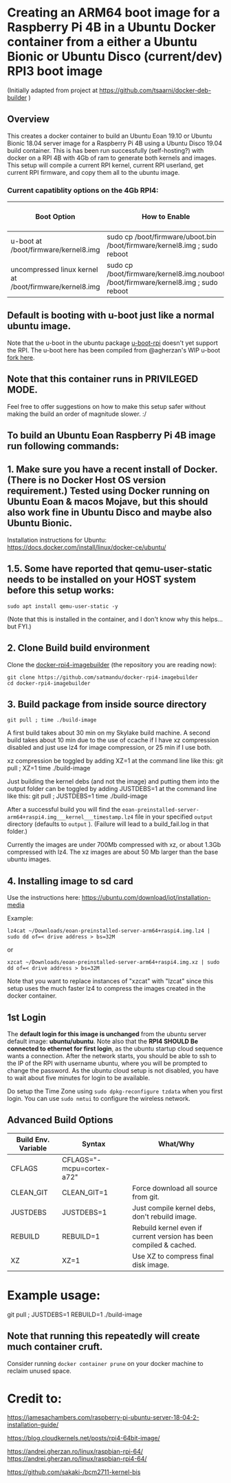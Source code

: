 
# Creating an ARM64 boot image for a Raspberry Pi 4B in a Ubuntu Docker container from a either a Ubuntu Bionic or Ubuntu Disco (current/dev) RPI3 boot image

(Initially adapted from project at https://github.com/tsaarni/docker-deb-builder )

## Overview

This creates a docker container to build an Ubuntu Eoan 19.10 or Ubuntu Bionic 18.04 server image for a Raspberry Pi 4B using a Ubuntu Disco 19.04 build container. This is has been run successfully (self-hosting?) with docker on a RPI 4B with 4Gb of ram to generate both kernels and images. This setup will compile a current RPI kernel, current RPI userland, get current RPI firmware, and copy them all to the ubuntu image.

### Current capatiblity options on the 4Gb RPI4:

| Boot Option | How to Enable | Maximum Accessible RAM |
| --- | --- | --- |
| u-boot at /boot/firmware/kernel8.img | sudo cp /boot/firmware/uboot.bin /boot/firmware/kernel8.img ; sudo reboot | **4 Gb** (Default) | 
| uncompressed linux kernel at /boot/firmware/kernel8.img | sudo cp /boot/firmware/kernel8.img.nouboot /boot/firmware/kernel8.img ; sudo reboot | **4Gb** |


## Default is booting with u-boot just like a normal ubuntu image.

Note that the u-boot in the ubuntu package [u-boot-rpi](https://packages.ubuntu.com/eoan/u-boot-rpi) doesn't yet support the RPI. 
The u-boot here has been compiled from @agherzan's WIP u-boot [fork here](https://github.com/agherzan/u-boot/tree/ag/v2019.07-rpi4-wip).


## Note that this container runs in PRIVILEGED MODE.
Feel free to offer suggestions on how to make this setup safer without making the build an order of magnitude slower. :/

 ## To build an Ubuntu Eoan Raspberry Pi 4B image run following commands:

## 1. Make sure you have a recent install of Docker. (There is no Docker Host OS version requirement.) Tested using Docker running on Ubuntu Eoan & macos Mojave, but this should also work fine in Ubuntu Disco and maybe also Ubuntu Bionic.
Installation instructions for Ubuntu: https://docs.docker.com/install/linux/docker-ce/ubuntu/

## 1.5. Some have reported that qemu-user-static needs to be installed on your HOST system before this setup works:
    sudo apt install qemu-user-static -y
(Note that this is installed in the container, and I don't know why this helps... but FYI.)


## 2. Clone Build build environment

Clone the [docker-rpi4-imagebuilder](https://github.com/satmandu/docker-rpi4-imagebuilder)
(the repository you are reading now):


    git clone https://github.com/satmandu/docker-rpi4-imagebuilder
    cd docker-rpi4-imagebuilder


## 3.  Build package from inside source directory
    git pull ; time ./build-image
    
A first build takes about 30 min on my Skylake build machine. A second build takes about 10 min due to the use of ccache if I have xz compression disabled and just use lz4 for image compression, or 25 min if I use both.

xz compression be toggled by adding XZ=1 at the command line like this: 
   git pull ; XZ=1 time ./build-image

Just building the kernel debs (and not the image) and putting them into the output folder can be toggled by adding JUSTDEBS=1 at the command line like this: 
   git pull ; JUSTDEBS=1 time ./build-image


After a successful build you will find the `eoan-preinstalled-server-arm64+raspi4.img___kernel___timestamp.lz4` 
file in your specified `output` directory (defaults to `output` ). (Failure will lead to a build_fail.log in that folder.)

Currently the images are under 700Mb compressed with xz, or about 1.3Gb compressed with lz4.
The xz images are about 50 Mb larger than the base ubuntu images.

## 4. Installing image to sd card

Use the instructions here: https://ubuntu.com/download/iot/installation-media

Example: 

```lz4cat ~/Downloads/eoan-preinstalled-server-arm64+raspi4.img.lz4 | sudo dd of=< drive address > bs=32M ```

or

```xzcat ~/Downloads/eoan-preinstalled-server-arm64+raspi4.img.xz | sudo dd of=< drive address > bs=32M ```

Note that you want to replace instances of "xzcat" with "lzcat" since this setup uses the much faster lz4 to compress the images created in the docker container.

## 1st Login
The **default login for this image is unchanged** from the ubuntu server default image: **ubuntu/ubuntu**.
Note also that the **RPI4 SHOULD Be connected to ethernet for first login**, as the ubuntu startup cloud sequence wants a connection.
After the network starts, you should be able to ssh to the IP of the RPI with username ubuntu, where you will be prompted to change the password. As the ubuntu cloud setup is not disabled, you have to wait about five minutes for login to be available.

Do setup the Time Zone using ```sudo dpkg-reconfigure tzdata``` when you first login. You can use ```sudo nmtui``` to configure the wireless network.

## Advanced Build Options

| Build Env. Variable| Syntax | What/Why |
| --- | --- | --- |
| CFLAGS | CFLAGS="-mcpu=cortex-a72" | |
| CLEAN_GIT | CLEAN_GIT=1 | Force download all source from git. |
| JUSTDEBS | JUSTDEBS=1 | Just compile kernel debs, don't rebuild image. |
| REBUILD | REBUILD=1 | Rebuild kernel even if current version has been compiled & cached. |
| XZ | XZ=1 | Use XZ to compress final disk image. |

# Example usage:
git pull ; JUSTDEBS=1 REBUILD=1 ./build-image

## Note that running this repeatedly will create much container cruft.
Consider running ```docker container prune``` on your docker machine to reclaim unused space.

# Credit to:

https://jamesachambers.com/raspberry-pi-ubuntu-server-18-04-2-installation-guide/

https://blog.cloudkernels.net/posts/rpi4-64bit-image/

https://andrei.gherzan.ro/linux/raspbian-rpi-64/
https://andrei.gherzan.ro/linux/raspbian-rpi4-64/

https://github.com/sakaki-/bcm2711-kernel-bis
